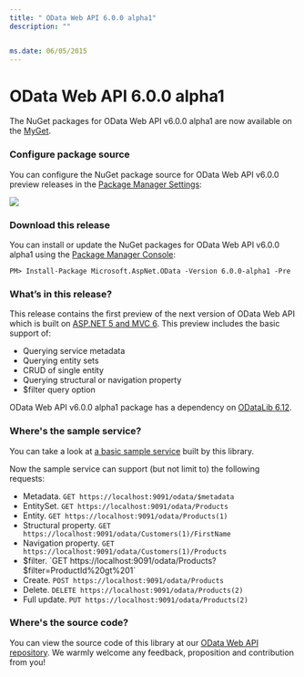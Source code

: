 ```yaml
---
title: " OData Web API 6.0.0 alpha1"
description: ""


ms.date: 06/05/2015
---
```

# OData Web API 6.0.0 alpha1

The NuGet packages for OData Web API v6.0.0 alpha1 are now available on the [MyGet](https://www.myget.org/F/odatavnext/api/v2).

### Configure package source
You can configure the NuGet package source for OData Web API v6.0.0 preview releases in the [Package Manager Settings](https://docs.nuget.org/Consume/Package-Manager-Dialog):

![](../odata/assets/07-06-package-src.png)

### Download this release
You can install or update the NuGet packages for OData Web API v6.0.0 alpha1 using the [Package Manager Console](https://docs.nuget.org/docs/start-here/using-the-package-manager-console):

```
PM> Install-Package Microsoft.AspNet.OData -Version 6.0.0-alpha1 -Pre
```

### What’s in this release?
This release contains the first preview of the next version of OData Web API which is built on [ASP.NET 5 and MVC 6](https://www.asp.net/vnext). This preview includes the basic support of:

 - Querying service metadata
 - Querying entity sets
 - CRUD of single entity
 - Querying structural or navigation property
 - $filter query option
 
OData Web API v6.0.0 alpha1 package has a dependency on [ODataLib 6.12](https://www.nuget.org/packages/Microsoft.OData.Core/6.12.0).

### Where's the sample service?
You can take a look at [a basic sample service](https://github.com/OData/WebApi/tree/v6.0.0-alpha1/vNext/samples/ODataSample.Web) built by this library.

Now the sample service can support (but not limit to) the following requests:

 - Metadata. `GET https://localhost:9091/odata/$metadata`
 - EntitySet. `GET https://localhost:9091/odata/Products`
 - Entity. `GET https://localhost:9091/odata/Products(1)`
 - Structural property. `GET https://localhost:9091/odata/Customers(1)/FirstName`
 - Navigation property. `GET https://localhost:9091/odata/Customers(1)/Products`
 - $filter. `GET https://localhost:9091/odata/Products?$filter=ProductId%20gt%201`
 - Create. `POST https://localhost:9091/odata/Products`
 - Delete. `DELETE https://localhost:9091/odata/Products(2)`
 - Full update. `PUT https://localhost:9091/odata/Products(2)`

### Where's the source code?
You can view the source code of this library at our [OData Web API repository](https://github.com/OData/WebApi/tree/v6.0.0-alpha1/vNext). We warmly welcome any feedback, proposition and contribution from you!